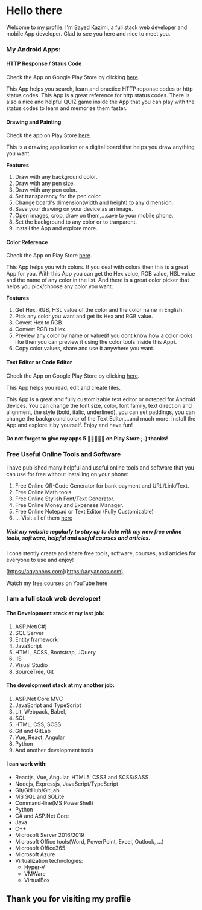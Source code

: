 # Hello there

Welcome to my profile. I'm Sayed Kazimi, a full stack web developer and mobile App developer. Glad to see you here and nice to meet you.

### My Android Apps:

#### HTTP Response / Staus Code

Check the App on Google Play Store by clicking [here](https://play.google.com/store/apps/details?id=com.aqyanoos.httpresponsecode).

This App helps you search, learn and practice HTTP reponse codes or http status codes. This App is a great reference for http status codes. There is also a nice and helpful QUIZ game inside the App that you can play with the status codes to learn and memorize them faster.

#### Drawing and Painting

Check the app on Play Store [here](https://play.google.com/store/apps/details?id=com.aqyanoos.drawing_painting).

This is a drawing application or a digital board that helps you draw anything you want.

__Features__

1. Draw with any background color.
2. Draw with any pen size.
3. Draw with any pen color.
4. Set transparency for the pen color.
5. Change board's dimension(width and height) to any dimension.
6. Save your drawing on your device as an image.
7. Open images, crop, draw on them,...save to your mobile phone.
8. Set the background to any color or to tranparent.
9. Install the App and explore more.

#### Color Reference

Check the App on Play Store [here](https://play.google.com/store/apps/details?id=com.aqyanoos.colorreference).

This App helps you with colors. If you deal with colors then this is a great App for you.
With this App you can get the Hex value, RGB value, HSL value and the name of any color in the list. And there is a great color picker that helps you pick/choose any color you want.

__Features__

1. Get Hex, RGB, HSL value of the color and the color name in English.
2. Pick any color you want and get its Hex and RGB value.
3. Covert Hex to RGB.
4. Convert RGB to Hex.
5. Preview any color by name or value(if you dont know how a color looks like then you can preview it using the color tools inside this App).
6. Copy color values, share and use it anywhere you want.


#### Text Editor or Code Editor

Check the App on Google Play Store by clicking [here](https://play.google.com/store/apps/details?id=com.aqyanoos.texteditor).

This App helps you read, edit and create files.

This App is a great and fully customizable text editor or notepad for Android devices.
You can change the font size, color, font family, text direction and alignment, the style (bold, italic, underlined), you can set paddings, you can change the background color of the Text Editor,...and much more. 
Install the App and explore it by yourself. Enjoy and have fun!


#### Do not forget to give my apps 5 🌟🌟🌟🌟🌟 on Play Store ;-) thanks!

### Free Useful Online Tools and Software

I have published many helpful and useful online tools and software that you can use for free without installing on your phone:

1. Free Online QR-Code Generator for bank payment and URL/Link/Text.
2. Free Online Math tools.
3. Free Online Stylish Font/Text Generator.
4. Free Online Money and Expenses Manager.
5. Free Online Notepad or Text Editor (Fully Customizable)
6. ... Visit all of them [here](https://aqyanoos.com/free-online-tools-software-apps.html)

##### Visit my website regularly to stay up to date with my new free online tools, software, helpful and useful courses and articles.

I consistently create and share free tools, software, courses, and articles for everyone to use and enjoy!

[https://aqyanoos.com](https://aqyanoos.com)

Watch my free courses on YouTube [here](https://www.youtube.com/channel/UCf7acJJfY8vUaW_9Ef4CCkQ)

<!-- You can find our final project [here](https://here-my-story.herokuapp.com/) -->

### I am a full stack web developer!

#### The Development stack at my last job:

1. ASP.Net(C#)
2. SQL Server
3. Entity framework
4. JavaScript
5. HTML, SCSS, Bootstrap, JQuery
6. IIS
7. Visual Studio
8. SourceTree, Git


#### The development stack at my another job:

1. ASP.Net Core MVC
2. JavaScript and TypeScript
3. Lit, Webpack, Babel, 
4. SQL
5. HTML, CSS, SCSS
6. Git and GitLab
7. Vue, React, Angular
8. Python
9. And another development tools


#### I can work with:
- Reactjs, Vue, Angular, HTML5, CSS3 and SCSS/SASS
- Nodejs, Expressjs, JavaScript/TypeScript
- Git/GitHub/GitLab
- MS SQL and SQLite
- Command-line(MS PowerShell)
- Python
- C# and ASP.Net Core
- Java
- C++
- Microsoft Server 2016/2019
- Microsoft Office tools(Word, PowerPoint, Excel, Outlook, ...)
- Microsoft Office365
- Microsoft Azure
- Virtualization technologies:
  - Hyper-V
  - VMWare
  - VirtualBox

## Thank you for visiting my profile


<!--
Here are some ideas to get you started:

- 🔭 I’m currently working on ...
- 🌱 I’m currently learning ...
- 👯 I’m looking to collaborate on ...
- 🤔 I’m looking for help with ...
- 💬 Ask me about ...
- 📫 Visit my [LinkedIn](https://www.linkedin.com/in/sayed-kazimi-0507/) Profile.
- 😄 Pronouns: ...
- ⚡ Fun fact: ...
-->
